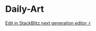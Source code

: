# Daily-Art

[Edit in StackBlitz next generation editor ⚡️](https://stackblitz.com/~/github.com/magembesolomon/Daily-Art)